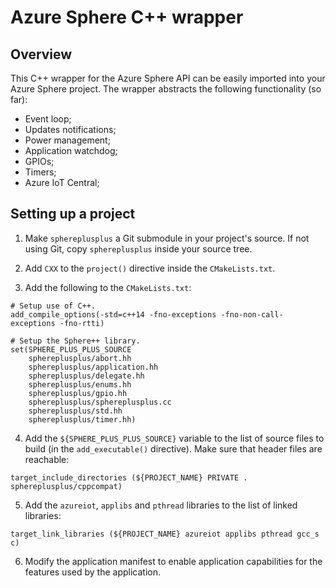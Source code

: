 Azure Sphere C++ wrapper
========================

Overview
--------

This C++ wrapper for the Azure Sphere API can be easily imported into your Azure
Sphere project. The wrapper abstracts the following functionality (so far):

* Event loop;
* Updates notifications;
* Power management;
* Application watchdog;
* GPIOs;
* Timers;
* Azure IoT Central;

Setting up a project
--------------------

1) Make `sphereplusplus` a Git submodule in your project's source. If not using
   Git, copy `sphereplusplus` inside your source tree.

2) Add `CXX` to the `project()` directive inside the `CMakeLists.txt`.

3) Add the following to the `CMakeLists.txt`:

```
# Setup use of C++.
add_compile_options(-std=c++14 -fno-exceptions -fno-non-call-exceptions -fno-rtti)

# Setup the Sphere++ library.
set(SPHERE_PLUS_PLUS_SOURCE
    sphereplusplus/abort.hh
    sphereplusplus/application.hh
    sphereplusplus/delegate.hh
    sphereplusplus/enums.hh
    sphereplusplus/gpio.hh
    sphereplusplus/sphereplusplus.cc
    sphereplusplus/std.hh
    sphereplusplus/timer.hh)
```

4) Add the `${SPHERE_PLUS_PLUS_SOURCE}` variable to the list of source files to
   build (in the `add_executable()` directive). Make sure that header files are
   reachable:

```
target_include_directories (${PROJECT_NAME} PRIVATE . sphereplusplus/cppcompat)
```

5) Add the `azureiot`, `applibs` and `pthread` libraries to the list of linked
   libraries:

```
target_link_libraries (${PROJECT_NAME} azureiot applibs pthread gcc_s c)
```

6) Modify the application manifest to enable application capabilities for the
   features used by the application.
